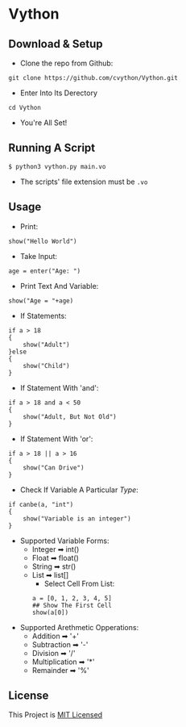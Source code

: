 # **Vython** 

## Download & Setup
* Clone the repo from Github:
```
git clone https://github.com/cvython/Vython.git
```
* Enter Into Its Derectory
```
cd Vython
```
* You're All Set!


## Running A Script
```
$ python3 vython.py main.vo
```
* The scripts' file extension must be ```.vo```

## Usage
* Print:
```
show("Hello World")
```
* Take Input:
```
age = enter("Age: ") 
```
* Print Text And Variable:
```
show("Age = "+age) 
```
* If Statements:
```
if a > 18
{
    show("Adult")
}else
{
    show("Child")
}
```
* If Statement With 'and':
```
if a > 18 and a < 50
{
    show("Adult, But Not Old")
}
```
* If Statement With 'or':
```
if a > 18 || a > 16
{
    show("Can Drive")
}
```
* Check If Variable A Particular *Type*:
```
if canbe(a, "int")
{
    show("Variable is an integer")
}
```
* Supported Variable Forms:
    * Integer ➡ int()
    * Float ➡ float()
    * String ➡ str()
    * List ➡ list[]
        * Select Cell From List:
        ```
        a = [0, 1, 2, 3, 4, 5]
        ## Show The First Cell
        show(a[0])
        ```
* Supported Arethmetic Opperations:
    * Addition ➡ '+'
    * Subtraction ➡ '-'
    * Division ➡ '/'
    * Multiplication ➡ '*'
    * Remainder ➡ '%'

## License
This Project is [MIT Licensed](https://github.com/cvython/Vython/blob/main/LICENSE)


